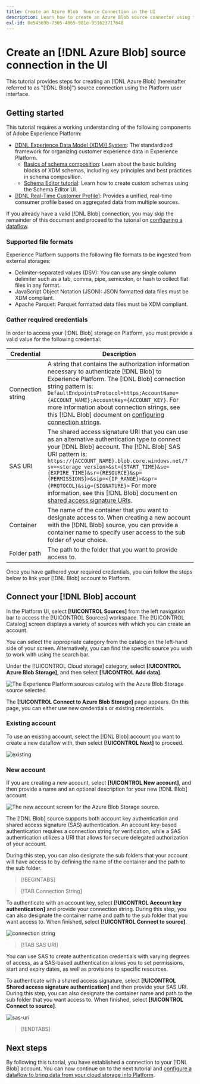 ```yaml
---
title: Create an Azure Blob  Source Connection in the UI
description: Learn how to create an Azure Blob source connector using the Platform user interface.
exl-id: 0e54569b-7305-4065-981e-951623717648
---
```

# Create an [!DNL Azure Blob] source connection in the UI

This tutorial provides steps for creating an [!DNL Azure Blob] (hereinafter referred to as "[!DNL Blob]") source connection using the Platform user interface.

## Getting started

This tutorial requires a working understanding of the following components of Adobe Experience Platform:

* [[!DNL Experience Data Model (XDM)] System](../../../../../xdm/home.md): The standardized framework for organizing customer experience data in Experience Platform.
  * [Basics of schema composition](../../../../../xdm/schema/composition.md): Learn about the basic building blocks of XDM schemas, including key principles and best practices in schema composition.
  * [Schema Editor tutorial](../../../../../xdm/tutorials/create-schema-ui.md): Learn how to create custom schemas using the Schema Editor UI.
* [[!DNL Real-Time Customer Profile]](../../../../../profile/home.md): Provides a unified, real-time consumer profile based on aggregated data from multiple sources.

If you already have a valid [!DNL Blob] connection, you may skip the remainder of this document and proceed to the tutorial on [configuring a dataflow](../../dataflow/batch/cloud-storage.md).

### Supported file formats

Experience Platform supports the following file formats to be ingested from external storages:

* Delimiter-separated values (DSV): You can use any single column delimiter such as a tab, comma, pipe, semicolon, or hash to collect flat files in any format.
* JavaScript Object Notation (JSON): JSON formatted data files must be XDM compliant.
* Apache Parquet: Parquet formatted data files must be XDM compliant.

### Gather required credentials

In order to access your [!DNL Blob] storage on Platform, you must provide a valid value for the following credential:

| Credential | Description |
| ---------- | ----------- |
| Connection string | A string that contains the authorization information necessary to authenticate [!DNL Blob] to Experience Platform. The [!DNL Blob] connection string pattern is: `DefaultEndpointsProtocol=https;AccountName={ACCOUNT_NAME};AccountKey={ACCOUNT_KEY}`. For more information about connection strings, see this [!DNL Blob] document on [configuring connection strings](https://docs.microsoft.com/en-us/azure/storage/common/storage-configure-connection-string). |
| SAS URI| The shared access signature URI that you can use as an alternative authentication type to connect your [!DNL Blob] account. The [!DNL Blob] SAS URI pattern is: `https://{ACCOUNT_NAME}.blob.core.windows.net/?sv=<storage version>&st={START_TIME}&se={EXPIRE_TIME}&sr={RESOURCE}&sp={PERMISSIONS}>&sip=<{IP_RANGE}>&spr={PROTOCOL}&sig={SIGNATURE}>` For more information, see this [!DNL Blob] document on [shared access signature URIs](https://docs.microsoft.com/en-us/azure/data-factory/connector-azure-blob-storage#shared-access-signature-authentication). |
| Container | The name of the container that you want to designate access to. When creating a new account with the [!DNL Blob] source, you can provide a container name to specify user access to the sub folder of your choice. |
| Folder path | The path to the folder that you want to provide access to. |

Once you have gathered your required credentials, you can follow the steps below to link your [!DNL Blob] account to Platform.

## Connect your [!DNL Blob] account

In the Platform UI, select **[!UICONTROL Sources]** from the left navigation bar to access the [!UICONTROL Sources] workspace. The [!UICONTROL Catalog] screen displays a variety of sources with which you can create an account.

You can select the appropriate category from the catalog on the left-hand side of your screen. Alternatively, you can find the specific source you wish to work with using the search bar.

Under the [!UICONTROL Cloud storage] category, select **[!UICONTROL Azure Blob Storage]**, and then select **[!UICONTROL Add data]**.

![The Experience Platform sources catalog with the Azure Blob Storage source selected.](../../../../images/tutorials/create/blob/catalog.png)

The **[!UICONTROL Connect to Azure Blob Storage]** page appears. On this page, you can either use new credentials or existing credentials.

### Existing account

To use an existing account, select the [!DNL Blob] account you want to create a new dataflow with, then select **[!UICONTROL Next]** to proceed.

![existing](../../../../images/tutorials/create/blob/existing.png)

### New account

If you are creating a new account, select **[!UICONTROL New account]**, and then provide a name and an optional description for your new [!DNL Blob] account.

![The new account screen for the Azure Blob Storage source.](../../../../images/tutorials/create/blob/new.png)

The [!DNL Blob] source supports both account key authentication and shared access signature (SAS) authentication. An account key-based authentication requires a connection string for verification, while a SAS authentication utilizes a URI that allows for secure delegated authorization of your account.

During this step, you can also designate the sub folders that your account will have access to by defining the name of the container and the path to the sub folder.

>[!BEGINTABS]

>[!TAB Connection String]

To authenticate with an account key, select **[!UICONTROL Account key authentication]** and provide your connection string. During this step, you can also designate the container name and path to the sub folder that you want access to. When finished, select **[!UICONTROL Connect to source]**.

![connection string](../../../../images/tutorials/create/blob/connectionstring.png)

>[!TAB SAS URI]

You can use SAS to create authentication credentials with varying degrees of access, as a SAS-based authentication allows you to set permissions, start and expiry dates, as well as provisions to specific resources.

To authenticate with a shared access signature, select **[!UICONTROL Shared access signature authentication]** and then provide your SAS URI. During this step, you can also designate the container name and path to the sub folder that you want access to. When finished, select **[!UICONTROL Connect to source]**.

![sas-uri](../../../../images/tutorials/create/blob/sas-uri.png)

>[!ENDTABS]

## Next steps

By following this tutorial, you have established a connection to your [!DNL Blob] account. You can now continue on to the next tutorial and [configure a dataflow to bring data from your cloud storage into Platform](../../dataflow/batch/cloud-storage.md).
